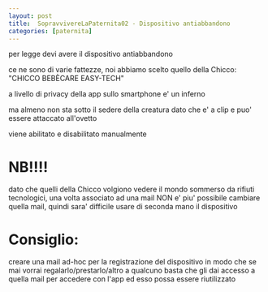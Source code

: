 ```yaml
---
layout: post
title:  SopravvivereLaPaternita02 - Dispositivo antiabbandono
categories: [paternita]
---
```


per legge devi avere il dispositivo antiabbandono

ce ne sono di varie fattezze, noi abbiamo scelto quello della Chicco: "CHICCO BEBÈCARE EASY-TECH"

a livello di privacy della app sullo smartphone e' un inferno

ma almeno non sta sotto il sedere della creatura dato che e' a clip e puo' essere attaccato all'ovetto

viene abilitato e disabilitato manualmente

# NB!!!!
dato che quelli della Chicco volgiono vedere il mondo sommerso da rifiuti tecnologici, una volta associato ad una mail NON e' piu' possibile cambiare quella mail,
quindi sara' difficile usare di seconda mano il dispositivo

# Consiglio:
creare una mail ad-hoc per la registrazione del dispositivo in modo che se mai vorrai regalarlo/prestarlo/altro a qualcuno basta che gli dai accesso a quella mail per accedere con l'app ed esso possa essere riutilizzato

